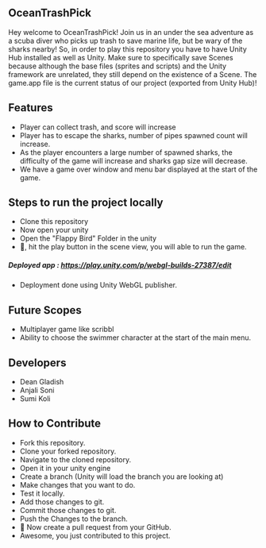 ## OceanTrashPick

Hey welcome to OceanTrashPick! Join us in an under the sea adventure as a scuba diver who picks up trash to save marine life, but be wary of the sharks nearby!
So, in order to play this repository you have to have Unity Hub installed as well as Unity. Make sure to specifically save Scenes because although the base files (sprites and scripts) and the Unity framework are unrelated, they still depend on the existence of a Scene.
The game.app file is the current status of our project (exported from Unity Hub)!


## Features

- Player can collect trash, and score will increase
- Player has to escape the sharks, number of pipes spawned count will increase.
- As the player encounters a large number of spawned sharks, the difficulty of the game will increase and sharks gap size will decrease.
- We have a game over window and menu bar displayed at the start of the game.

## Steps to run the project locally

- Clone this repository
- Now open your unity
- Open the "Flappy Bird" Folder in the unity
- :tada:, hit the play button in the scene view, you will able to run the game.
    
##### Deployed app : https://play.unity.com/p/webgl-builds-27387/edit
- Deployment done using Unity WebGL publisher. 


## Future Scopes
- Multiplayer game like scribbl
- Ability to choose the swimmer character at the start of the main menu.

## Developers

- Dean Gladish
- Anjali Soni
- Sumi Koli

## How to Contribute

- Fork this repository.
- Clone your forked repository.
- Navigate to the cloned repository.
- Open it in your unity engine 
- Create a branch (Unity will load the branch you are looking at)
- Make changes that you want to do.
- Test it locally.
- Add those changes to git.
- Commit those changes to git.
- Push the Changes to the branch.
- :tada: Now create a pull request from your GitHub.
- Awesome, you just contributed to this project.



